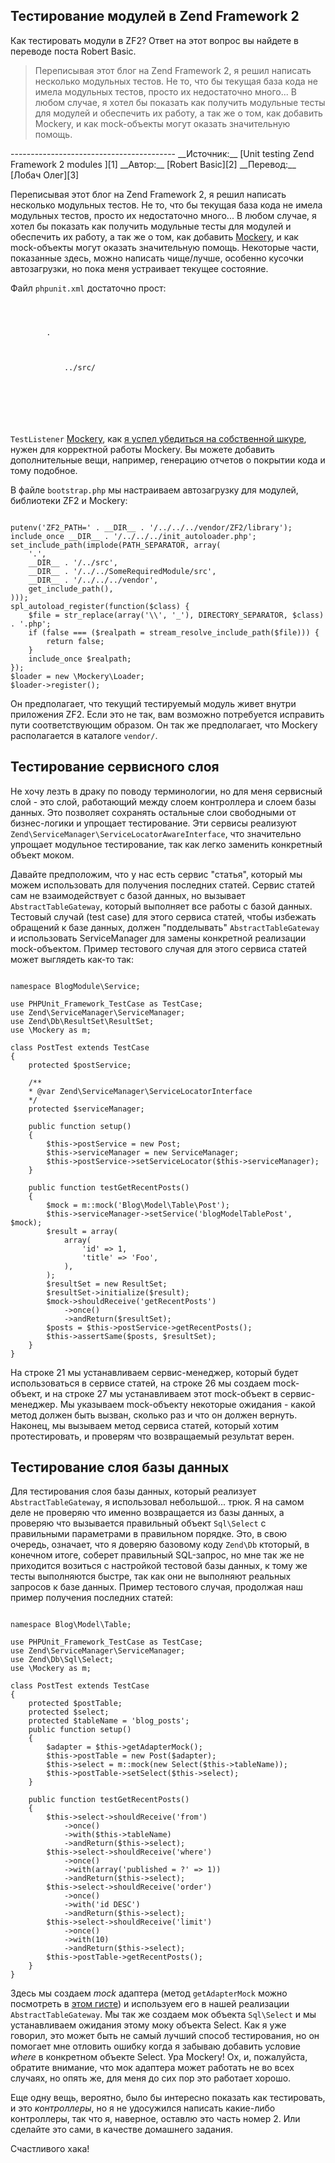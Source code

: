Тестирование модулей в Zend Framework 2
-----------------------------------------
Как тестировать модули в ZF2? Ответ на этот вопрос вы найдете в переводе поста Robert Basic.
<blockquote>Переписывая этот блог на Zend Framework 2, я решил написать несколько модульных тестов. Не то, что бы текущая база кода не имела модульных тестов, просто их недостаточно много... В любом случае, я хотел бы показать как получить модульные тесты для модулей и обеспечить их работу, а так же о том, как добавить Mockery, и как mock-объекты могут оказать значительную помощь.</blockquote>
-----------------------------------------
__Источник:__ [Unit testing Zend Framework 2 modules ][1]  
__Автор:__ [Robert Basic][2]  
__Перевод:__ [Лобач Олег][3]  

[1]: http://robertbasic.com/blog/unit-testing-zend-framework-2-modules
[2]: http://robertbasic.com/
[3]: http://lobach.info/

Переписывая этот блог на Zend Framework 2, я решил написать несколько модульных тестов. Не то, что бы текущая база кода не имела модульных тестов, просто их недостаточно много... В любом случае, я хотел бы показать как получить модульные тесты для модулей и обеспечить их работу, а так же о том, как добавить [Mockery][4], и как mock-объекты могут оказать значительную помощь. Некоторые части, показанные здесь, можно написать чище/лучше, особенно кусочки автозагрузки, но пока меня устраивает текущее состояние.

[4]: https://github.com/padraic/mockery

Файл `phpunit.xml` достаточно прост:

<pre class="lang:xml"><code>
<phpunit bootstrap='./bootstrap.php' colors='true'>
    <testsuite name='ZF2 Module Test Suite'>
        <directory>.</directory>
    </testsuite>
    <filter>
        <whitelist>
            <directory suffix='.php'>../src/</directory>
        </whitelist>
    </filter>
    <listeners>
        <listener class="\Mockery\Adapter\Phpunit\TestListener"
            file="Mockery/Adapter/Phpunit/TestListener.php"></listener>
    </listeners>
</phpunit>
</code></pre>

`TestListener` [Mockery][4], как [я успел убедиться на собственной шкуре][5], нужен для корректной работы Mockery. Вы можете добавить дополнительные вещи, например, генерацию отчетов о покрытии кода и тому подобное.

[5]: https://github.com/padraic/mockery/issues/83

В файле `bootstrap.php` мы настраиваем автозагрузку для модулей, библиотеки ZF2 и Mockery:

<pre class="lang:php"><code>
putenv('ZF2_PATH=' . __DIR__ . '/../../../vendor/ZF2/library');
include_once __DIR__ . '/../../../init_autoloader.php';
set_include_path(implode(PATH_SEPARATOR, array(
    '.',
    __DIR__ . '/../src',
    __DIR__ . '/../../SomeRequiredModule/src',
    __DIR__ . '/../../../vendor',
    get_include_path(),
)));
spl_autoload_register(function($class) {
    $file = str_replace(array('\\', '_'), DIRECTORY_SEPARATOR, $class) . '.php';
    if (false === ($realpath = stream_resolve_include_path($file))) {
        return false;
    }
    include_once $realpath;
});
$loader = new \Mockery\Loader;
$loader->register();
</code></pre>

Он предполагает, что текущий тестируемый модуль живет внутри приложения ZF2. Если это не так, вам возможно потребуется исправить пути соответствующим образом. Он так же предполагает, что Mockery располагается в каталоге `vendor/`.

## Тестирование сервисного слоя

Не хочу лезть в драку по поводу терминологии, но для меня сервисный слой - это слой, работающий между слоем контроллера и слоем базы данных. Это позволяет сохранять остальные слои свободными от бизнес-логики и упрощает тестирование. Эти сервисы реализуют `Zend\ServiceManager\ServiceLocatorAwareInterface`, что значительно упрощает модульное тестирование, так как легко заменить конкретный объект моком.

Давайте предположим, что у нас есть сервис "статья", который мы можем использовать для получения последних статей. Сервис статей сам не взаимодействует с базой данных, но вызывает `AbstractTableGateway`, который выполняет все работы с базой данных. Тестовый случай (test case) для этого сервиса статей, чтобы избежать обращений к базе данных, должен "подделывать" `AbstractTableGateway` и использовать ServiceManager для замены конкретной реализации mock-объектом. Пример тестового случая для этого сервиса статей может выглядеть как-то так:

<pre class="lang:php"><code>
namespace BlogModule\Service;

use PHPUnit_Framework_TestCase as TestCase;
use Zend\ServiceManager\ServiceManager;
use Zend\Db\ResultSet\ResultSet;
use \Mockery as m;

class PostTest extends TestCase
{
    protected $postService;
    
    /**
    * @var Zend\ServiceManager\ServiceLocatorInterface
    */
    protected $serviceManager;

    public function setup()
    {
        $this->postService = new Post;
        $this->serviceManager = new ServiceManager;
        $this->postService->setServiceLocator($this->serviceManager);
    }

    public function testGetRecentPosts()
    {
        $mock = m::mock('Blog\Model\Table\Post');
        $this->serviceManager->setService('blogModelTablePost', $mock);
        $result = array(
            array(
                'id' => 1,
                'title' => 'Foo',
            ),
        );
        $resultSet = new ResultSet;
        $resultSet->initialize($result);
        $mock->shouldReceive('getRecentPosts')
            ->once()
            ->andReturn($resultSet);
        $posts = $this->postService->getRecentPosts();
        $this->assertSame($posts, $resultSet);
    }
}
</code></pre>

На строке 21 мы устанавливаем сервис-менеджер, который будет использоваться в сервисе статей, на строке 26 мы создаем mock-объект, и на строке 27 мы устанавливаем этот mock-объект в сервис-менеджер. Мы указываем mock-объекту некоторые ожидания - какой метод должен быть вызван, сколько раз и что он должен вернуть. Наконец, мы вызываем метод сервиса статей, который хотим протестировать, и проверям что возвращаемый результат верен.

## Тестирование слоя базы данных

Для тестирования слоя базы данных, который реализует `AbstractTableGateway`, я использовал небольшой... трюк. Я на самом деле не проверяю что именно возвращается из базы данных, а проверяю что вызывается правильный объект `Sql\Select` с правильными параметрами в правильном порядке. Это, в свою очередь, означает, что я доверяю базовому коду `Zend\Db` ктоторый, в конечном итоге, соберет правильный SQL-запрос, но мне так же не приходится возиться с настройкой тестовой базы данных, к тому же тесты выполняются быстре, так как они не выполняют реальных запросов к базе данных. Пример тестового случая, продолжая наш пример получения последних статей:

<pre class="lang:php"><code>
namespace Blog\Model\Table;

use PHPUnit_Framework_TestCase as TestCase;
use Zend\ServiceManager\ServiceManager;
use Zend\Db\Sql\Select;
use \Mockery as m;

class PostTest extends TestCase
{
    protected $postTable;
    protected $select;
    protected $tableName = 'blog_posts';
    public function setup()
    {
        $adapter = $this->getAdapterMock();
        $this->postTable = new Post($adapter);
        $this->select = m::mock(new Select($this->tableName));
        $this->postTable->setSelect($this->select);
    }

    public function testGetRecentPosts()
    {
        $this->select->shouldReceive('from')
            ->once()
            ->with($this->tableName)
            ->andReturn($this->select);
        $this->select->shouldReceive('where')
            ->once()
            ->with(array('published = ?' => 1))
            ->andReturn($this->select);
        $this->select->shouldReceive('order')
            ->once()
            ->with('id DESC')
            ->andReturn($this->select);
        $this->select->shouldReceive('limit')
            ->once()
            ->with(10)
            ->andReturn($this->select);
        $this->postTable->getRecentPosts();
    }
}
</code></pre>

Здесь мы создаем _mock_ адаптера (метод `getAdapterMock` можно посмотреть в [этом гисте][6]) и используем его в нашей реализации `AbstractTableGateway`. Мы так же создаем мок объекта `Sql\Select` и мы устанавливаем ожидания этому моку объекта Select. Как я уже говорил, это может быть не самый лучший способ тестирования, но он помогает мне отловить ошибку когда я забываю добавить условие _where_ в конкретном объекте Select. Ура Mockery! Ох, и, пожалуйста, обратите внимание, что мок адаптера может работать не во всех случаях, но опять же, для меня до сих пор это работает хорошо.

[6]: https://gist.github.com/3717485

Еще одну вещь, вероятно, было бы интересно показать как тестировать, и это _контроллеры_, но я не удосужился написать какие-либо контроллеры, так что я, наверное, оставлю это часть номер 2. Или сделайте это сами, в качестве домашнего задания.

Счастливого хака!